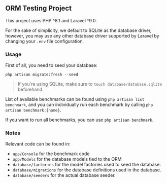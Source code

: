 ## ORM Testing Project

This project uses PHP ^8.1 and Laravel ^9.0.

For the sake of simplicity, we default to SQLite as the database driver,
however, you may use any other database driver supported by Laravel by
changing your `.env` file configuration.

### Usage
First of all, you need to seed your database:
```shell
php artisan migrate:fresh --seed
```

> If you're using SQLite, make sure to `touch database/database.sqlite` beforehand.

List of available benchmarks can be found using `php artisan list benchmark`,
and you can individually run each benchmark by calling `php artisan benchmark:{name}`.

If you want to run all benchmarks, you can use `php artisan benchmark`.

### Notes
Relevant code can be found in:
 * `app/Console` for the benchmark code
 * `app/Models` for the database models tied to the ORM
 * `database/factories` for the model factories used to seed the database.
 * `database/migrations` for the database definitions used in the database.
 * `database/seeders` for the actual database seeder.
